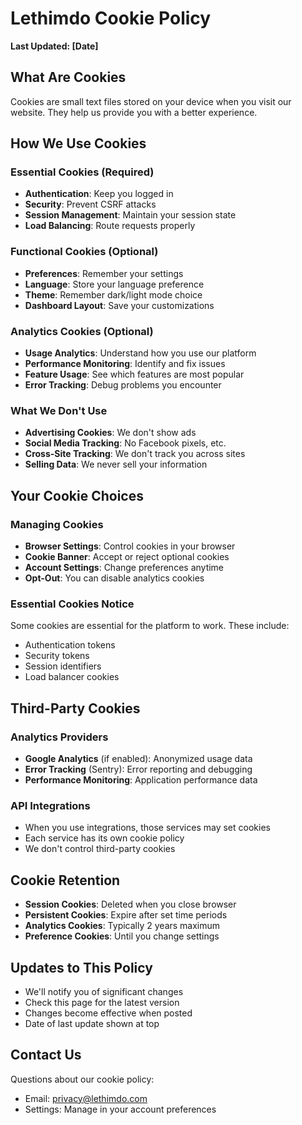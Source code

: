 # Lethimdo Cookie Policy

**Last Updated: [Date]**

## What Are Cookies
Cookies are small text files stored on your device when you visit our website. They help us provide you with a better experience.

## How We Use Cookies

### Essential Cookies (Required)
- **Authentication**: Keep you logged in
- **Security**: Prevent CSRF attacks
- **Session Management**: Maintain your session state
- **Load Balancing**: Route requests properly

### Functional Cookies (Optional)
- **Preferences**: Remember your settings
- **Language**: Store your language preference
- **Theme**: Remember dark/light mode choice
- **Dashboard Layout**: Save your customizations

### Analytics Cookies (Optional)
- **Usage Analytics**: Understand how you use our platform
- **Performance Monitoring**: Identify and fix issues
- **Feature Usage**: See which features are most popular
- **Error Tracking**: Debug problems you encounter

### What We Don't Use
- **Advertising Cookies**: We don't show ads
- **Social Media Tracking**: No Facebook pixels, etc.
- **Cross-Site Tracking**: We don't track you across sites
- **Selling Data**: We never sell your information

## Your Cookie Choices

### Managing Cookies
- **Browser Settings**: Control cookies in your browser
- **Cookie Banner**: Accept or reject optional cookies
- **Account Settings**: Change preferences anytime
- **Opt-Out**: You can disable analytics cookies

### Essential Cookies Notice
Some cookies are essential for the platform to work. These include:
- Authentication tokens
- Security tokens
- Session identifiers
- Load balancer cookies

## Third-Party Cookies

### Analytics Providers
- **Google Analytics** (if enabled): Anonymized usage data
- **Error Tracking** (Sentry): Error reporting and debugging
- **Performance Monitoring**: Application performance data

### API Integrations
- When you use integrations, those services may set cookies
- Each service has its own cookie policy
- We don't control third-party cookies

## Cookie Retention
- **Session Cookies**: Deleted when you close browser
- **Persistent Cookies**: Expire after set time periods
- **Analytics Cookies**: Typically 2 years maximum
- **Preference Cookies**: Until you change settings

## Updates to This Policy
- We'll notify you of significant changes
- Check this page for the latest version
- Changes become effective when posted
- Date of last update shown at top

## Contact Us
Questions about our cookie policy:
- Email: privacy@lethimdo.com
- Settings: Manage in your account preferences